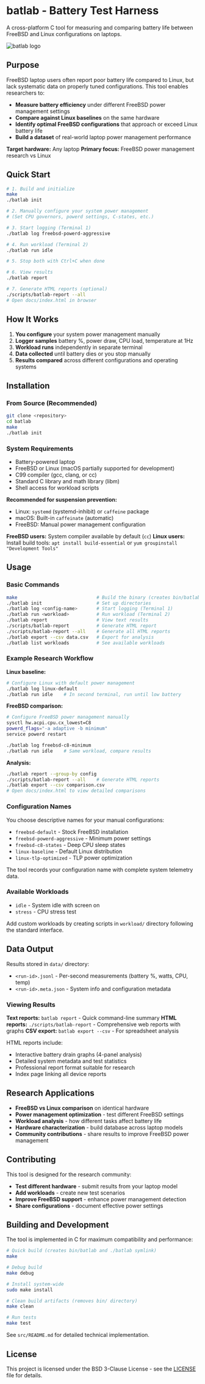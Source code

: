 # batlab - Battery Test Harness

A cross-platform C tool for measuring and comparing battery life between FreeBSD and Linux configurations on laptops.

![batlab logo](docs/logo-256.png)

## Purpose

FreeBSD laptop users often report poor battery life compared to Linux, but lack systematic data on properly tuned configurations. This tool enables researchers to:

- **Measure battery efficiency** under different FreeBSD power management settings
- **Compare against Linux baselines** on the same hardware
- **Identify optimal FreeBSD configurations** that approach or exceed Linux battery life
- **Build a dataset** of real-world laptop power management performance

**Target hardware:** Any laptop
**Primary focus:** FreeBSD power management research vs Linux

## Quick Start

```bash
# 1. Build and initialize
make
./batlab init

# 2. Manually configure your system power management
# (Set CPU governors, powerd settings, C-states, etc.)

# 3. Start logging (Terminal 1)
./batlab log freebsd-powerd-aggressive

# 4. Run workload (Terminal 2)
./batlab run idle

# 5. Stop both with Ctrl+C when done

# 6. View results
./batlab report

# 7. Generate HTML reports (optional)
./scripts/batlab-report --all
# Open docs/index.html in browser
```

## How It Works

1. **You configure** your system power management manually
2. **Logger samples** battery %, power draw, CPU load, temperature at 1Hz
3. **Workload runs** independently in separate terminal
4. **Data collected** until battery dies or you stop manually
5. **Results compared** across different configurations and operating systems

## Installation

### From Source (Recommended)

```bash
git clone <repository>
cd batlab
make
./batlab init
```

### System Requirements
- Battery-powered laptop
- FreeBSD or Linux (macOS partially supported for development)
- C99 compiler (gcc, clang, or cc)
- Standard C library and math library (libm)
- Shell access for workload scripts

**Recommended for suspension prevention:**
- Linux: `systemd` (systemd-inhibit) or `caffeine` package
- macOS: Built-in `caffeinate` (automatic)
- FreeBSD: Manual power management configuration

**FreeBSD users:** System compiler available by default (`cc`)
**Linux users:** Install build tools: `apt install build-essential` or `yum groupinstall "Development Tools"`

## Usage

### Basic Commands

```bash
make                             # Build the binary (creates bin/batlab + symlink)
./batlab init                    # Set up directories
./batlab log <config-name>       # Start logging (Terminal 1)
./batlab run <workload>          # Run workload (Terminal 2)
./batlab report                  # View text results
./scripts/batlab-report          # Generate HTML report
./scripts/batlab-report --all    # Generate all HTML reports
./batlab export --csv data.csv   # Export for analysis
./batlab list workloads          # See available workloads
```

### Example Research Workflow

**Linux baseline:**
```bash
# Configure Linux with default power management
./batlab log linux-default
./batlab run idle    # In second terminal, run until low battery
```

**FreeBSD comparison:**
```bash
# Configure FreeBSD power management manually
sysctl hw.acpi.cpu.cx_lowest=C8
powerd_flags="-a adaptive -b minimum"
service powerd restart

./batlab log freebsd-c8-minimum
./batlab run idle    # Same workload, compare results
```

**Analysis:**
```bash
./batlab report --group-by config
./scripts/batlab-report --all    # Generate HTML reports
./batlab export --csv comparison.csv
# Open docs/index.html to view detailed comparisons
```

### Configuration Names

You choose descriptive names for your manual configurations:

- `freebsd-default` - Stock FreeBSD installation
- `freebsd-powerd-aggressive` - Minimum power settings
- `freebsd-c8-states` - Deep CPU sleep states
- `linux-baseline` - Default Linux distribution
- `linux-tlp-optimized` - TLP power optimization

The tool records your configuration name with complete system telemetry data.

### Available Workloads

- `idle` - System idle with screen on
- `stress` - CPU stress test

Add custom workloads by creating scripts in `workload/` directory following the standard interface.

## Data Output

Results stored in `data/` directory:
- `<run-id>.jsonl` - Per-second measurements (battery %, watts, CPU, temp)
- `<run-id>.meta.json` - System info and configuration metadata

### Viewing Results

**Text reports:** `batlab report` - Quick command-line summary
**HTML reports:** `./scripts/batlab-report` - Comprehensive web reports with graphs
**CSV export:** `batlab export --csv` - For spreadsheet analysis

HTML reports include:
- Interactive battery drain graphs (4-panel analysis)
- Detailed system metadata and test statistics
- Professional report format suitable for research
- Index page linking all device reports

## Research Applications

- **FreeBSD vs Linux comparison** on identical hardware
- **Power management optimization** - test different FreeBSD settings
- **Workload analysis** - how different tasks affect battery life
- **Hardware characterization** - build database across laptop models
- **Community contributions** - share results to improve FreeBSD power management

## Contributing

This tool is designed for the research community:

- **Test different hardware** - submit results from your laptop model
- **Add workloads** - create new test scenarios
- **Improve FreeBSD support** - enhance power management detection
- **Share configurations** - document effective power settings

## Building and Development

The tool is implemented in C for maximum compatibility and performance:

```bash
# Quick build (creates bin/batlab and ./batlab symlink)
make

# Debug build
make debug

# Install system-wide
sudo make install

# Clean build artifacts (removes bin/ directory)
make clean

# Run tests
make test
```

See `src/README.md` for detailed technical implementation.

## License

This project is licensed under the BSD 3-Clause License - see the [LICENSE](LICENSE) file for details.
